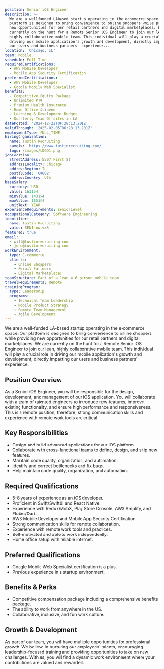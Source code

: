 ```yaml
---
position: Senior iOS Engineer
description: >-
  We are a wellfunded LAbased startup operating in the ecommerce space. Our
  platform is designed to bring convenience to online shoppers while providing
  new opportunities for our retail partners and digital marketplaces. We are
  currently on the hunt for a Remote Senior iOS Engineer to join our lean,
  highly collaborative mobile team. This individual will play a crucial role in
  driving our mobile application's growth and development, directly impacting
  our users and business partners' experience....
location: 'Chicago, IL'
team: Mobile
schedule: Full Time
requiredCertifications:
  - AWS Mobile Developer
  - Mobile App Security Certification
preferredCertifications:
  - AWS Mobile Developer
  - Google Mobile Web Specialist
benefits:
  - Competitive Equity Package
  - Unlimited PTO
  - Premium Health Insurance
  - Home Office Stipend
  - Learning & Development Budget
  - Quarterly Team Offsites in LA
datePosted: '2024-12-22T06:28:13.201Z'
validThrough: '2025-02-05T06:28:13.201Z'
employmentType: FULL_TIME
hiringOrganization:
  name: Tustin Recruiting
  sameAs: 'https://www.tustinrecruiting.com/'
  logo: /images/LOGO1.png
jobLocation:
  streetAddress: 5507 First St
  addressLocality: Chicago
  addressRegion: IL
  postalCode: '60602'
  addressCountry: USA
baseSalary:
  currency: USD
  value: 163154
  minValue: 143154
  maxValue: 183154
  unitText: YEAR
experienceRequirements: seniorLevel
occupationalCategory: Software Engineering
identifier:
  name: Tustin Recruiting
  value: SENI-nwivx8
featured: true
email:
  - will@tustinrecruiting.com
  - john@tustinrecruiting.com
workEnvironment:
  type: E-commerce
  clients:
    - Online Shoppers
    - Retail Partners
    - Digital Marketplaces
teamStructure: Part of a lean 4-6 person mobile team
travelRequirements: Remote
trainingProgram:
  type: Leadership
  programs:
    - Technical Team Leadership
    - Mobile Product Strategy
    - Remote Team Management
    - Agile Development
---
```




We are a well-funded LA-based startup operating in the e-commerce space. Our platform is designed to bring convenience to online shoppers while providing new opportunities for our retail partners and digital marketplaces. We are currently on the hunt for a Remote Senior iOS Engineer to join our lean, highly collaborative mobile team. This individual will play a crucial role in driving our mobile application's growth and development, directly impacting our users and business partners' experience.

## Position Overview

As a Senior iOS Engineer, you will be responsible for the design, development, and management of our iOS application. You will collaborate with a team of talented engineers to introduce new features, improve existing functionality, and ensure high performance and responsiveness. This is a remote position, therefore, strong communication skills and experience with remote work tools are critical.

## Key Responsibilities

- Design and build advanced applications for our iOS platform.
- Collaborate with cross-functional teams to define, design, and ship new features.
- Maintain code quality, organization, and automation.
- Identify and correct bottlenecks and fix bugs.
- Help maintain code quality, organization, and automation.

## Required Qualifications

- 5-8 years of experience as an iOS developer.
- Proficient in Swift/SwiftUI and React Native.
- Experience with Redux/MobX, Play Store Console, AWS Amplify, and Flutter/Dart.
- AWS Mobile Developer and Mobile App Security Certification.
- Strong communication skills for remote collaboration.
- Experience with remote work tools and practices.
- Self-motivated and able to work independently.
- Home office setup with reliable internet.

## Preferred Qualifications

- Google Mobile Web Specialist certification is a plus.
- Previous experience in a startup environment.

## Benefits & Perks

- Competitive compensation package including a comprehensive benefits package.
- The ability to work from anywhere in the US.
- Collaborative, inclusive, and fun work culture.

## Growth & Development

As part of our team, you will have multiple opportunities for professional growth. We believe in nurturing our employees' talents, encouraging leadership-focused training and providing opportunities to take on new challenges. With us, you will find a dynamic work environment where your contributions are valued and rewarded.
